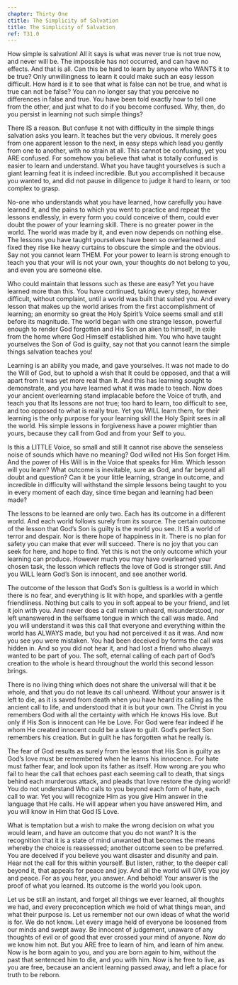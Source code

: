```yaml
---
chapter: Thirty One
ctitle: The Simplicity of Salvation
title: The Simplicity of Salvation
ref: T31.0
---
```


How simple is salvation! All it says is what was never true is not
true now, and never will be. The impossible has not occurred, and can
have no effects. And that is all. Can this be hard to learn by anyone
who WANTS it to be true? Only unwillingness to learn it could make such
an easy lesson difficult. How hard is it to see that what is false can
not be true, and what is true can not be false? You can no longer say
that you perceive no differences in false and true. You have been told
exactly how to tell one from the other, and just what to do if you
become confused. Why, then, do you persist in learning not such simple
things?

There IS a reason. But confuse it not with difficulty in the simple
things salvation asks you learn. It teaches but the very obvious. It
merely goes from one apparent lesson to the next, in easy steps which
lead you gently from one to another, with no strain at all. This cannot
be confusing, yet you ARE confused. For somehow you believe that what is
totally confused is easier to learn and understand. What you have taught
yourselves is such a giant learning feat it is indeed incredible. But
you accomplished it because you wanted to, and did not pause in
diligence to judge it hard to learn, or too complex to grasp.

No-one who understands what you have learned, how carefully you have
learned it, and the pains to which you went to practice and repeat the
lessons endlessly, in every form you could conceive of them, could ever
doubt the power of your learning skill. There is no greater power in the
world. The world was made by it, and even now depends on nothing else. The
lessons you have taught yourselves have been so overlearned and fixed
they rise like heavy curtains to obscure the simple and the obvious. Say
not you cannot learn THEM. For your power to learn is strong enough to
teach you that your will is not your own, your thoughts do not belong to
you, and even you are someone else.

Who could maintain that lessons such as these are easy? Yet you have
learned more than this. You have continued, taking every step, however
difficult, without complaint, until a world was built that suited you.
And every lesson that makes up the world arises from the first
accomplishment of learning; an enormity so great the Holy Spirit’s Voice
seems small and still before its magnitude. The world began with one
strange lesson, powerful enough to render God forgotten and His Son an
alien to himself, in exile from the home where God Himself established
him. You who have taught yourselves the Son of God is guilty, say not
that you cannot learn the simple things salvation teaches you!

Learning is an ability you made, and gave yourselves. It was not made to
do the Will of God, but to uphold a wish that It could be opposed, and
that a will apart from It was yet more real than It. And this has
learning sought to demonstrate, and you have learned what it was made to
teach. Now does your ancient overlearning stand implacable before the
Voice of truth, and teach you that Its lessons are not true; too hard to
learn, too difficult to see, and too opposed to what is really true. Yet
you WILL learn them, for their learning is the only purpose for your
learning skill the Holy Spirit sees in all the world. His simple lessons
in forgiveness have a power mightier than yours, because they call from
God and from your Self to you.

Is this a LITTLE Voice, so small and still It cannot rise above the
senseless noise of sounds which have no meaning? God willed not His Son
forget Him. And the power of His Will is in the Voice that speaks for
Him. Which lesson will you learn? What outcome is
inevitable, sure as God, and far beyond all doubt and question? Can it
be your little learning, strange in outcome, and incredible in
difficulty will withstand the simple lessons being taught to you in
every moment of each day, since time began and learning had been made?

The lessons to be learned are only two. Each has its outcome in a
different world. And each world follows surely from its source. The
certain outcome of the lesson that God’s Son is guilty is the world you
see. It IS a world of terror and despair. Nor is there hope of happiness
in it. There is no plan for safety you can make that ever will
succeed. There is no joy that you can seek for here, and hope to find.
Yet this is not the only outcome which your learning can produce.
However much you may have overlearned your chosen task, the lesson which
reflects the love of God is stronger still. And you WILL learn God’s Son
is innocent, and see another world.

The outcome of the lesson that God’s Son is guiltless is a world in
which there is no fear, and everything is lit with hope, and sparkles
with a gentle friendliness. Nothing but calls to you in soft appeal to
be your friend, and let it join with you. And never does a call remain
unheard, misunderstood, nor left unanswered in the selfsame tongue in
which the call was made. And you will understand it was this call that
everyone and everything within the world has ALWAYS made, but you had
not perceived it as it was. And now you see you were mistaken. You had
been deceived by forms the call was hidden in. And so you did not hear
it, and had lost a friend who always wanted to be part of you. The soft,
eternal calling of each part of God’s creation to the whole is heard
throughout the world this second lesson brings.

There is no living thing which does not share the universal will that it
be whole, and that you do not leave its call unheard. Without your
answer is it left to die, as it is saved from death when you have heard
its calling as the ancient call to life, and understood that it is but
your own. The Christ in you remembers God with all the certainty with
which He knows His love. But only if His Son is innocent can He be Love.
For God were fear indeed if he whom He created innocent could be a slave
to guilt. God’s perfect Son remembers his creation. But in guilt he has
forgotten what he really is.

The fear of God results as surely from the lesson that His Son is
guilty as God’s love must be remembered when he learns his innocence.
For hate must father fear, and look upon its father as itself. How wrong
are you who fail to hear the call that echoes past each seeming call to
death, that sings behind each murderous attack, and pleads that love
restore the dying world! You do not understand Who calls to you beyond
each form of hate, each call to war. Yet you will recognize Him as you
give Him answer in the language that He calls. He will appear when you
have answered Him, and you will know in Him that God IS Love.

What is temptation but a wish to make the wrong decision on what you
would learn, and have an outcome that you do not want? It is the
recognition that it is a state of mind unwanted that becomes the means
whereby the choice is reassessed; another outcome seen to be preferred.
You are deceived if you believe you want disaster and disunity and pain.
Hear not the call for this within yourself. But listen, rather, to the
deeper call beyond it, that appeals for peace and joy. And all the world
will GIVE you joy and peace. For as you hear, you answer. And behold!
Your answer is the proof of what you learned. Its outcome is the world
you look upon.

Let us be still an instant, and forget all things we ever learned, all
thoughts we had, and every preconception which we hold of what things
mean, and what their purpose is. Let us remember not our own ideas of
what the world is for. We do not know. Let every image held of everyone
be loosened from our minds and swept away. Be innocent of judgement,
unaware of any thoughts of evil or of good that ever crossed your mind
of anyone. Now do we know him not. But you ARE free to learn of him, and
learn of him anew. Now is he born again to you, and you are born again
to him, without the past that sentenced him to die, and you with him.
Now is he free to live, as you are free, because an ancient learning
passed away, and left a place for truth to be reborn.

